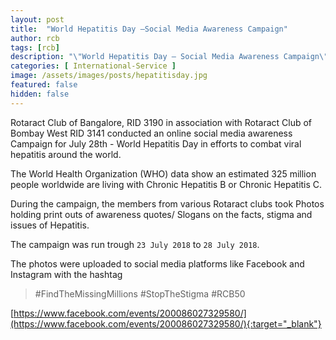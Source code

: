 ```yaml
---
layout: post
title:  "World Hepatitis Day –Social Media Awareness Campaign"
author: rcb
tags: [rcb]
description: "\"World Hepatitis Day – Social Media Awareness Campaign\" aimed to spread Awareness and combat viral Hepatitis around the world."
categories: [ International-Service ]
image: /assets/images/posts/hepatitisday.jpg
featured: false
hidden: false
---
```


Rotaract Club of Bangalore, RID 3190 in association with Rotaract Club of Bombay West RID 3141 conducted an online social media awareness Campaign for July 28th - World Hepatitis Day in efforts to combat viral hepatitis around the world.

The World Health Organization (WHO) data show an estimated 325 million people worldwide are living with Chronic Hepatitis B or Chronic Hepatitis C.

During the campaign, the members from various Rotaract clubs took Photos holding print outs of awareness quotes/  Slogans on the facts, stigma and issues of Hepatitis. 

The campaign was run trough `23 July 2018` to `28 July 2018`.

The photos were uploaded to social media platforms like Facebook and Instagram with the hashtag 

> #FindTheMissingMillions #StopTheStigma #RCB50

[https://www.facebook.com/events/200086027329580/](https://www.facebook.com/events/200086027329580/){:target="_blank"}

